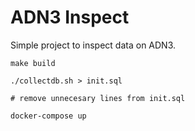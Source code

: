 ADN3 Inspect
============

Simple project to inspect data on ADN3.

```
make build

./collectdb.sh > init.sql

# remove unnecesary lines from init.sql

docker-compose up
```


